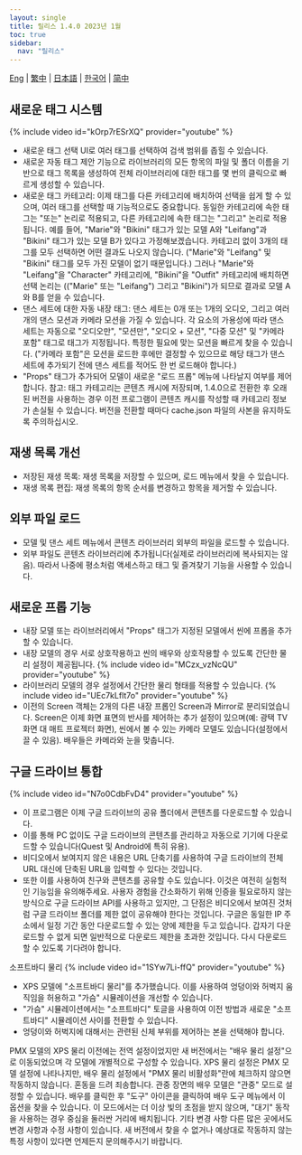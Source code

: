 ```yaml
---
layout: single
title: 릴리스 1.4.0 2023년 1월
toc: true
sidebar:
  nav: "릴리스"
---
```

[Eng](/dancexr/releases/1.4.0) | [繁中](/tw/dancexr/releases/1.4.0) | [日本語](/jp/dancexr/releases/1.4.0) | [한국어](/kr/dancexr/releases/1.4.0) | [简中](/zh/dancexr/releases/1.4.0)


## 새로운 태그 시스템
{% include video id="kOrp7rESrXQ" provider="youtube" %}
* 새로운 태그 선택 UI로 여러 태그를 선택하여 검색 범위를 좁힐 수 있습니다.
* 새로운 자동 태그 제안 기능으로 라이브러리의 모든 항목의 파일 및 폴더 이름을 기반으로 태그 목록을 생성하여 전체 라이브러리에 대한 태그를 몇 번의 클릭으로 빠르게 생성할 수 있습니다.
* 새로운 태그 카테고리: 이제 태그를 다른 카테고리에 배치하여 선택을 쉽게 할 수 있으며, 여러 태그를 선택할 때 기능적으로도 중요합니다. 동일한 카테고리에 속한 태그는 "또는" 논리로 적용되고, 다른 카테고리에 속한 태그는 "그리고" 논리로 적용됩니다.
예를 들어, "Marie"와 "Bikini" 태그가 있는 모델 A와 "Leifang"과 "Bikini" 태그가 있는 모델 B가 있다고 가정해보겠습니다. 카테고리 없이 3개의 태그를 모두 선택하면 어떤 결과도 나오지 않습니다. ("Marie"와 "Leifang" 및 "Bikini" 태그를 모두 가진 모델이 없기 때문입니다.) 그러나 "Marie"와 "Leifang"을 "Character" 카테고리에, "Bikini"을 "Outfit" 카테고리에 배치하면 선택 논리는 (("Marie" 또는 "Leifang") 그리고 "Bikini")가 되므로 결과로 모델 A와 B를 얻을 수 있습니다.
* 댄스 세트에 대한 자동 내장 태그: 댄스 세트는 0개 또는 1개의 오디오, 그리고 여러 개의 댄스 모션과 카메라 모션을 가질 수 있습니다. 각 요소의 가용성에 따라 댄스 세트는 자동으로 "오디오만", "모션만", "오디오 + 모션", "다중 모션" 및 "카메라 포함" 태그로 태그가 지정됩니다. 특정한 필요에 맞는 모션을 빠르게 찾을 수 있습니다. ("카메라 포함"은 모션을 로드한 후에만 결정할 수 있으므로 해당 태그가 댄스 세트에 추가되기 전에 댄스 세트를 적어도 한 번 로드해야 합니다.)
* "Props" 태그가 추가되어 모델이 새로운 "로드 프롭" 메뉴에 나타날지 여부를 제어합니다.
참고: 태그 카테고리는 콘텐츠 캐시에 저장되며, 1.4.0으로 전환한 후 오래된 버전을 사용하는 경우 이전 프로그램이 콘텐츠 캐시를 작성할 때 카테고리 정보가 손실될 수 있습니다. 버전을 전환할 때마다 cache.json 파일의 사본을 유지하도록 주의하십시오.

## 재생 목록 개선
* 저장된 재생 목록: 재생 목록을 저장할 수 있으며, 로드 메뉴에서 찾을 수 있습니다.
* 재생 목록 편집: 재생 목록의 항목 순서를 변경하고 항목을 제거할 수 있습니다.

## 외부 파일 로드
* 모델 및 댄스 세트 메뉴에서 콘텐츠 라이브러리 외부의 파일을 로드할 수 있습니다.
* 외부 파일도 콘텐츠 라이브러리에 추가됩니다(실제로 라이브러리에 복사되지는 않음). 따라서 나중에 평소처럼 액세스하고 태그 및 즐겨찾기 기능을 사용할 수 있습니다.

## 새로운 프롭 기능
* 내장 모델 또는 라이브러리에서 "Props" 태그가 지정된 모델에서 씬에 프롭을 추가할 수 있습니다.
* 내장 모델의 경우 서로 상호작용하고 씬의 배우와 상호작용할 수 있도록 간단한 물리 설정이 제공됩니다.
{% include video id="MCzx_vzNcQU" provider="youtube" %}
* 라이브러리 모델의 경우 설정에서 간단한 물리 형태를 적용할 수 있습니다.
{% include video id="UEc7kLflt7o" provider="youtube" %}
* 이전의 Screen 객체는 2개의 다른 내장 프롭인 Screen과 Mirror로 분리되었습니다. Screen은 이제 화면 표면의 반사를 제어하는 추가 설정이 있으며(예: 광택 TV 화면 대 매트 프로젝터 화면), 씬에서 볼 수 있는 카메라 모델도 있습니다(설정에서 끌 수 있음). 배우들은 카메라와 눈을 맞춥니다.
## 구글 드라이브 통합
{% include video id="N7o0CdbFvD4" provider="youtube" %}
* 이 프로그램은 이제 구글 드라이브의 공유 폴더에서 콘텐츠를 다운로드할 수 있습니다.
* 이를 통해 PC 없이도 구글 드라이브의 콘텐츠를 관리하고 자동으로 기기에 다운로드할 수 있습니다(Quest 및 Android에 특히 유용).
* 비디오에서 보여지지 않은 내용은 URL 단축기를 사용하여 구글 드라이브의 전체 URL 대신에 단축된 URL을 입력할 수 있다는 것입니다.
* 또한 이를 사용하여 친구와 콘텐츠를 공유할 수도 있습니다.
이것은 여전히 실험적인 기능임을 유의해주세요. 사용자 경험을 간소화하기 위해 인증을 필요로하지 않는 방식으로 구글 드라이브 API를 사용하고 있지만, 그 단점은 비디오에서 보여진 것처럼 구글 드라이브 폴더를 제한 없이 공유해야 한다는 것입니다. 구글은 동일한 IP 주소에서 일정 기간 동안 다운로드할 수 있는 양에 제한을 두고 있습니다. 갑자기 다운로드할 수 없게 되면 일반적으로 다운로드 제한을 초과한 것입니다. 다시 다운로드할 수 있도록 기다려야 합니다.

소프트바디 물리
{% include video id="1SYw7Li-ffQ" provider="youtube" %}
* XPS 모델에 "소프트바디 물리"를 추가했습니다. 이를 사용하여 엉덩이와 허벅지 움직임을 허용하고 "가슴" 시뮬레이션을 개선할 수 있습니다.
* "가슴" 시뮬레이션에서는 "소프트바디" 토글을 사용하여 이전 방법과 새로운 "소프트바디" 시뮬레이션 사이를 전환할 수 있습니다.
* 엉덩이와 허벅지에 대해서는 관련된 신체 부위를 제어하는 본을 선택해야 합니다.

PMX 모델의 XPS 물리
이전에는 전역 설정이었지만 새 버전에서는 "배우 물리 설정"으로 이동되었으며 각 모델에 개별적으로 구성할 수 있습니다.
XPS 물리 설정은 PMX 모델 설정에 나타나지만, 배우 물리 설정에서 "PMX 물리 비활성화"란에 체크하지 않으면 작동하지 않습니다. 혼동을 드려 죄송합니다.
관중
장면의 배우 모델은 "관중" 모드로 설정할 수 있습니다. 배우를 클릭한 후 "도구" 아이콘을 클릭하여 배우 도구 메뉴에서 이 옵션을 찾을 수 있습니다. 이 모드에서는 더 이상 빛의 초점을 받지 않으며, "대기" 동작을 사용하는 경우 중심을 둘러싼 거리에 배치됩니다.
기타 변경 사항
다른 많은 곳에서도 변경 사항과 수정 사항이 있습니다. 새 버전에서 찾을 수 없거나 예상대로 작동하지 않는 특정 사항이 있다면 언제든지 문의해주시기 바랍니다.